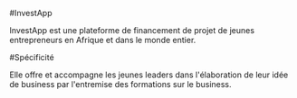 #InvestApp

InvestApp est une plateforme de financement de projet de jeunes entrepreneurs en Afrique et dans le monde entier.

#Spécificité

Elle offre et accompagne les jeunes leaders dans l'élaboration de leur idée de business par l'entremise des formations sur le business.

